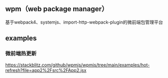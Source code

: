 ## wpm（web package manager）
基于webpack4、systemjs、import-http-webpack-plugin的微前端包管理平台

## examples
### 微前端热更新
https://stackblitz.com/github/wpmjs/wpmjs/tree/main/examples/hot-refresh?file=app2%2Fsrc%2FApp2.jsx
